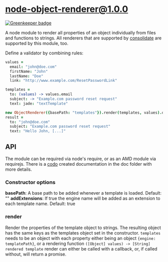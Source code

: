 # node-object-renderer@1.0.0

[![Greenkeeper badge](https://badges.greenkeeper.io/dbartholomae/node-object-renderer.svg)](https://greenkeeper.io/)

A node module to render all properties of an object individually from files and functions to strings.
All renderers that are supported by [consolidate][consolidate] are supported by this module, too.

Define a validator by combining rules:
```coffeescript
values =
  email: "john@doe.com"
  firstName: "John"
  lastName: "Doe"
  link: "http://www.example.com/ResetPasswordLink"

templates =
  to: (values) -> values.email
  subject: -> "Example.com password reset request"
  text: jade: "textTemplate"

new ObjectRenderer({basePath: "templates"}).render(templates, values).done(console.log)
result =
  to: "john@doe.com"
  subject: "Example.com password reset request"
  text: "Hello John, [...]"
```

## API

The module can be required via node's require, or as an AMD module via requirejs. 
There is a [codo][codo] created documentation in the doc folder with more details.

### Constructor options

**basePath**: A base path to be added whenever a template is loaded. Default: ""
**addExtensions**: If true the engine name will be added as an extension to each template name. Default: true

### render
Render the properties of the template object to strings. The resulting  object has the same keys
as the templates object set in the constructor.
```templates``` needs to be an object with each property either being an object ```{engine: templatePath}```,
or a rendering function ```([Object] values) -> [String] rendered template```
render can either be called with a callback, or, if called without, will return a promise.


[codo]: https://github.com/coffeedoc/codo
[consolidate]: https://github.com/tj/consolidate.js